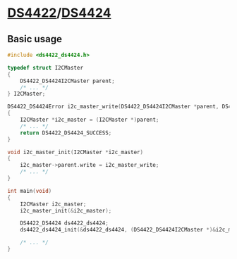 # [DS4422](https://www.analog.com/products/ds4422.html)/[DS4424](https://www.analog.com/products/ds4424.html)

## Basic usage

```c
#include <ds4422_ds4424.h>

typedef struct I2CMaster
{
    DS4422_DS4424I2CMaster parent;
    /* ... */
} I2CMaster;

DS4422_DS4424Error i2c_master_write(DS4422_DS4424I2CMaster *parent, DS4422_DS4424I2CSlaveAddress slave_address, uint8_t data[], size_t size)
{
    I2CMaster *i2c_master = (I2CMaster *)parent;
    /* ... */
    return DS4422_DS4424_SUCCESS;
}

void i2c_master_init(I2CMaster *i2c_master)
{
    i2c_master->parent.write = i2c_master_write;
    /* ... */
}

int main(void)
{
    I2CMaster i2c_master;
    i2c_master_init(&i2c_master);

    DS4422_DS4424 ds4422_ds4424;
    ds4422_ds4424_init(&ds4422_ds4424, (DS4422_DS4424I2CMaster *)&i2c_master, DS4422_DS4424_A0_GND_A1_GND);

    /* ... */
}
```